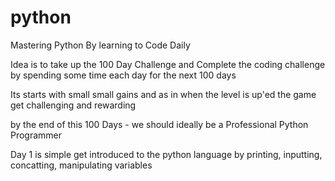 # python
Mastering Python By learning to Code Daily

Idea is to take up the 100 Day Challenge and Complete the coding challenge by spending some time each day for the next 100 days

Its starts with small small gains and as in when the level is up'ed the game get challenging and rewarding

by the end of this 100 Days - we should ideally be a Professional Python Programmer


Day 1 is simple get introduced to the python language by printing, inputting, concatting, manipulating variables